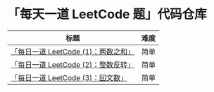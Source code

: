 # 「每天一道 LeetCode 题」代码仓库

| 标题                                                         | 难度 |
| ------------------------------------------------------------ | ---- |
| [「每日一道 LeetCode (1)：两数之和」](https://mp.weixin.qq.com/s?__biz=MzUyNzY5OTE5Mw==&amp;mid=2247490105&amp;idx=1&amp;sn=2aec7060ecb800dc017912fe9ca1d708&amp;chksm=fa7ac7afcd0d4eb9ce4c4c32ef9bb93517a87b812323b065a882d18be0d605cd96ad81c18369&scene=158&rd2werd=1#wechat_redirect) | 简单 |
| [「每日一道 LeetCode (2)：整数反转」](https://mp.weixin.qq.com/s?__biz=MzUyNzY5OTE5Mw==&amp;mid=2247490182&amp;idx=2&amp;sn=7cf07c6841e33cff4856c01e27226246&amp;chksm=fa7ac710cd0d4e0619608603f83dcb902e41d1137071f08d36b21935034db880128e36fd054b&scene=158&rd2werd=1#wechat_redirect) | 简单 |
| [「每日一道 LeetCode (3)：回文数」](https://mp.weixin.qq.com/s?__biz=MzUyNzY5OTE5Mw==&amp;mid=2247490296&amp;idx=2&amp;sn=1a8614527c01988ff76409251d29168e&amp;chksm=fa7ac76ecd0d4e789c41c94b46bd42c3fe6b32688ac2d8b97122cc42c41c3b3c2f1ecf0744bc&scene=158&rd2werd=1#wechat_redirect) | 简单 |

